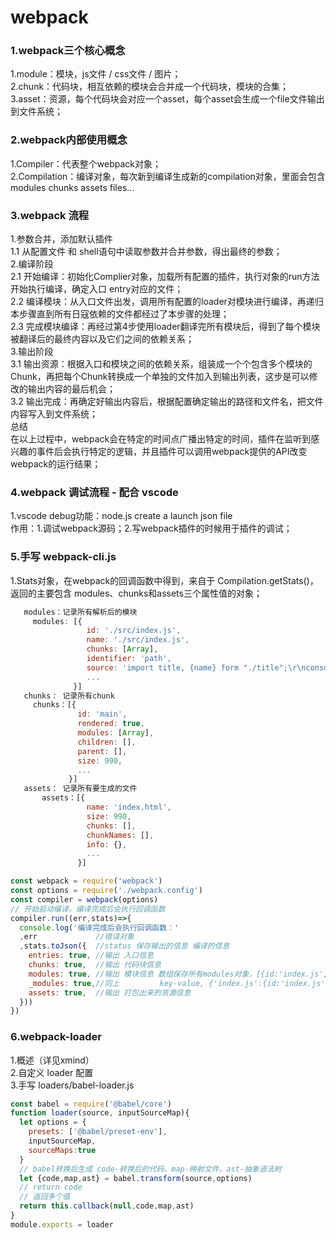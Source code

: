 
# webpack

### 1.webpack三个核心概念
  1.module：模块，js文件 / css文件 / 图片；  
  2.chunk：代码块，相互依赖的模块会合并成一个代码块，模块的合集；  
  3.asset：资源，每个代码块会对应一个asset，每个asset会生成一个file文件输出到文件系统；

### 2.webpack内部使用概念
1.Compiler：代表整个webpack对象；  
2.Compilation：编译对象，每次新到编译生成新的compilation对象，里面会包含 modules chunks assets files...


### 3.webpack 流程
1.参数合并，添加默认插件  
   1.1 从配置文件 和 shell语句中读取参数并合并参数，得出最终的参数；  
2.编译阶段  
   2.1 开始编译：初始化Complier对象，加载所有配置的插件，执行对象的run方法开始执行编译，确定入口 entry对应的文件；  
   2.2 编译模块：从入口文件出发，调用所有配置的loader对模块进行编译，再递归本步骤直到所有日寇依赖的文件都经过了本步骤的处理；  
   2.3 完成模块编译：再经过第4步使用loader翻译完所有模块后，得到了每个模块被翻译后的最终内容以及它们之间的依赖关系；  
3.输出阶段  
   3.1 输出资源：根据入口和模块之间的依赖关系，组装成一个个包含多个模块的 Chunk，再把每个Chunk转换成一个单独的文件加入到输出列表，这步是可以修改的输出内容的最后机会；  
   3.2 输出完成：再确定好输出内容后，根据配置确定输出的路径和文件名，把文件内容写入到文件系统；  
总结  
  在以上过程中，webpack会在特定的时间点广播出特定的时间，插件在监听到感兴趣的事件后会执行特定的逻辑，并且插件可以调用webpack提供的API改变webpack的运行结果；  


### 4.webpack 调试流程 - 配合 vscode
 1.vscode debug功能：node.js  create a launch json file  
   作用：1.调试webpack源码；2.写webpack插件的时候用于插件的调试；


### 5.手写 webpack-cli.js
 1.Stats对象，在webpack的回调函数中得到，来自于 Compilation.getStats()，返回的主要包含 modules、chunks和assets三个属性值的对象；

```js
   modules：记录所有解析后的模块
     modules: [{
                 id: './src/index.js',
                 name: './src/index.js',
                 chunks: [Array],
                 identifier: 'path',
                 source: 'import title, {name} form "./title";\r\nconsole.log(title,name);\r\n'
                 ...
              }]
   chunks： 记录所有chunk
     chunks：[{
               id: 'main',
               rendered: true,
               modules: [Array],
               children: [],
               parent: [],
               size: 990,
               ...
             }]
   assets： 记录所有要生成的文件
       assets：[{
                 name: 'index.html',
                 size: 990,
                 chunks: [],
                 chunkNames: [],
                 info: {},
                 ...
               }]

const webpack = require('webpack')
const options = require('./webpack.config')
const compiler = webpack(options)
// 开始启动编译，编译完成后会执行回调函数
compiler.run((err,stats)=>{
  console.log('编译完成后会执行回调函数：'
  ,err             //错误对象
  ,stats.toJson({  //status 保存输出的信息 编译的信息
    entries: true, //输出 入口信息
    chunks: true,  //输出 代码块信息
    modules: true, //输出 模块信息 数组保存所有modules对象，[{id:'index.js',name:'index'}]
    _modules: true,//同上         key-value, {'index.js':{id:'index.js',name:'index'}}
    assets: true,  //输出 打包出来的资源信息
  }))
})
```

### 6.webpack-loader
1.概述（详见xmind）  
2.自定义 loader 配置  
3.手写 loaders/babel-loader.js  
```js
const babel = require('@babel/core')
function loader(source, inputSourceMap){
  let options = {
    presets: ['@babel/preset-env'],
    inputSourceMap,
    sourceMaps:true
  }
  // babel转换后生成 code-转换后的代码，map-映射文件，ast-抽象语法树
  let {code,map,ast} = babel.transform(source,options)
  // return code
  // 返回多个值
  return this.callback(null,code,map,ast)
}
module.exports = loader
```